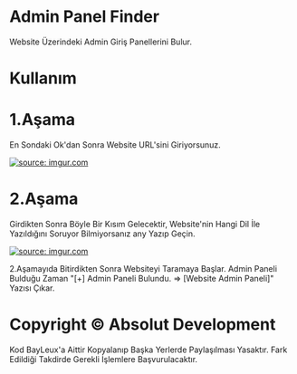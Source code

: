 # Admin Panel Finder
Website Üzerindeki Admin Giriş Panellerini Bulur.

# Kullanım

# 1.Aşama
En Sondaki Ok'dan Sonra Website URL'sini Giriyorsunuz.

<a href="https://imgur.com/pubHKOe"><img src="https://i.imgur.com/pubHKOe.jpg" title="source: imgur.com" /></a>

# 2.Aşama
Girdikten Sonra Böyle Bir Kısım Gelecektir, Website'nin Hangi Dil İle Yazıldığını Soruyor Bilmiyorsanız any Yazıp Geçin.

<a href="https://imgur.com/ndLm4jt"><img src="https://i.imgur.com/ndLm4jt.jpg" title="source: imgur.com" /></a>

2.Aşamayıda Bitirdikten Sonra Websiteyi Taramaya Başlar. Admin Paneli Bulduğu Zaman "[+] Admin Paneli Bulundu. => [Website Admin Paneli]" Yazısı Çıkar.

# Copyright © Absolut Development
Kod BayLeux'a Aittir Kopyalanıp Başka Yerlerde Paylaşılması Yasaktır. Fark Edildiği Takdirde Gerekli İşlemlere Başvurulacaktır.
